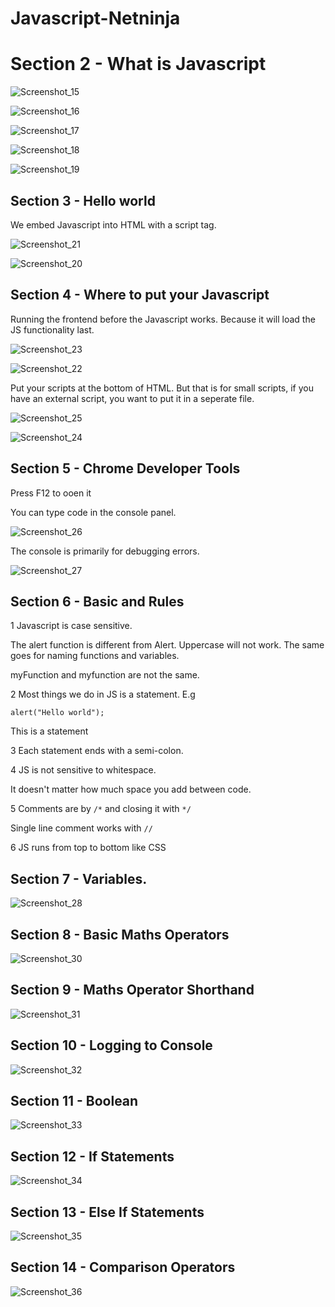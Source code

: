 # Javascript-Netninja

# Section 2 - What is Javascript

![Screenshot_15](https://github.com/AdeolaAdesina/Javascript-Netninja/assets/29931071/a9f09574-e965-4568-88d4-65fe42ff1eff)

![Screenshot_16](https://github.com/AdeolaAdesina/Javascript-Netninja/assets/29931071/b98bb1e1-e74c-4195-8451-d57073faf6e1)

![Screenshot_17](https://github.com/AdeolaAdesina/Javascript-Netninja/assets/29931071/c6f3b790-002e-45eb-9914-d0b482876289)

![Screenshot_18](https://github.com/AdeolaAdesina/Javascript-Netninja/assets/29931071/9d48128e-a847-49c6-89fc-5c69431140fe)

![Screenshot_19](https://github.com/AdeolaAdesina/Javascript-Netninja/assets/29931071/ba895626-bd6b-4a66-8a47-7ddfee130cbf)


## Section 3 - Hello world


We embed Javascript into HTML with a script tag.

![Screenshot_21](https://github.com/AdeolaAdesina/Javascript-Netninja/assets/29931071/0dc92c3a-0bfb-4098-8107-b85e87c47cfe)

![Screenshot_20](https://github.com/AdeolaAdesina/Javascript-Netninja/assets/29931071/6a24033e-969e-425c-b507-6de1025bf29f)





## Section 4 - Where to put your Javascript

Running the frontend before the Javascript works. Because it will load the JS functionality last.

![Screenshot_23](https://github.com/AdeolaAdesina/Javascript-Netninja/assets/29931071/2eeeda1a-4fb8-42af-b990-408f234f3e3a)

![Screenshot_22](https://github.com/AdeolaAdesina/Javascript-Netninja/assets/29931071/11b4f233-91eb-4693-8a75-1277f6bbebc9)



Put your scripts at the bottom of HTML. But that is for small scripts, if you have an external script, you want to put it in a seperate file.

![Screenshot_25](https://github.com/AdeolaAdesina/Javascript-Netninja/assets/29931071/1820a0ce-a14a-4ec1-b83b-351104b2be85)

![Screenshot_24](https://github.com/AdeolaAdesina/Javascript-Netninja/assets/29931071/9c61f1e5-5656-40c0-9aeb-38200dc93c96)


## Section 5 - Chrome Developer Tools

Press F12 to ooen it

You can type code in the console panel.

![Screenshot_26](https://github.com/AdeolaAdesina/Javascript-Netninja/assets/29931071/dce10a06-ae2e-47a5-8eed-583ed088a677)

The console is primarily for debugging errors.


![Screenshot_27](https://github.com/AdeolaAdesina/Javascript-Netninja/assets/29931071/7b4bf629-f8a9-4965-af96-ef9a495d498c)


## Section 6 - Basic  and Rules

1 Javascript is case sensitive.

The alert function is different from Alert. Uppercase will not work.
The same goes for naming functions and variables.

myFunction and myfunction are not the same.

2 Most things we do in JS is a statement. E.g

```
alert("Hello world"); 
```

This is a statement 

3 Each statement ends with a semi-colon.

4 JS is not sensitive to whitespace. 

It doesn't matter how much space you add between code.

5 Comments are by  ```/*``` and closing it with ```*/```

Single line comment works with ```//```

6 JS runs from top to bottom like CSS


## Section 7 - Variables.

![Screenshot_28](https://github.com/AdeolaAdesina/Javascript-Netninja/assets/29931071/14d39555-5623-4047-9e22-9c76c2af9298)


## Section 8 - Basic Maths Operators

![Screenshot_30](https://github.com/AdeolaAdesina/Javascript-Netninja/assets/29931071/6196a497-8bbe-45d1-b149-2bc96a6d2e69)


## Section 9 - Maths Operator Shorthand

![Screenshot_31](https://github.com/AdeolaAdesina/Javascript-Netninja/assets/29931071/31ddd014-09d2-4ac5-9521-2652e7960b34)


## Section 10 - Logging to Console

![Screenshot_32](https://github.com/AdeolaAdesina/Javascript-Netninja/assets/29931071/3aff739f-9905-4e68-98eb-b0c62ed4478a)


## Section 11 - Boolean

![Screenshot_33](https://github.com/AdeolaAdesina/Javascript-Netninja/assets/29931071/190e433a-d0f0-4a91-b372-d6c282840b25)


## Section 12 -  If Statements

![Screenshot_34](https://github.com/AdeolaAdesina/Javascript-Netninja/assets/29931071/2061b957-f6e9-40e5-8a88-ea0642778ac9)


## Section 13 - Else If Statements

![Screenshot_35](https://github.com/AdeolaAdesina/Javascript-Netninja/assets/29931071/e513a812-5846-4a2f-a114-9b3b38c725da)

## Section 14 - Comparison Operators

![Screenshot_36](https://github.com/AdeolaAdesina/Javascript-Netninja/assets/29931071/4ccd75a3-a343-438f-98e4-d59ac0e2c07e)




